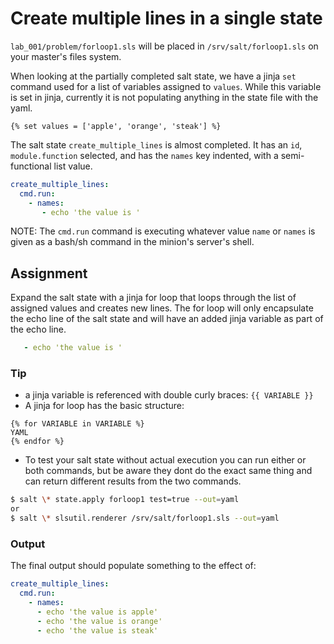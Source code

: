 # Create multiple lines in a single state
`lab_001/problem/forloop1.sls` will be placed in `/srv/salt/forloop1.sls` on your master's files system.

When looking at the partially completed salt state, we have a jinja `set` command used for a list of variables assigned to `values`. While this variable is set in jinja, currently it is not populating anything in the state file with the yaml.
```JINJA
{% set values = ['apple', 'orange', 'steak'] %}
```

The salt state `create_multiple_lines` is almost completed. It has an `id`, `module.function` selected, and has the `names` key indented, with a semi-functional list value.
```YAML
create_multiple_lines:
  cmd.run:
    - names:
       - echo 'the value is '
```

NOTE: The `cmd.run` command is executing whatever value `name` or `names` is given as a bash/sh command in the minion's server's shell.


## Assignment
Expand the salt state with a jinja for loop that loops through the list of assigned values and creates new lines. The for loop will only encapsulate the echo line of the salt state and will have an added jinja variable as part of the echo line.
```YAML
   - echo 'the value is '
```

### Tip
- a jinja variable is referenced with double curly braces: `{{ VARIABLE }}`
- A jinja for loop has the basic structure:
```JINJA
{% for VARIABLE in VARIABLE %}
YAML
{% endfor %}
```
- To test your salt state without actual execution you can run either or both commands, but be aware they dont do the exact same thing and can return different results from the two commands.
```BASH
$ salt \* state.apply forloop1 test=true --out=yaml
or
$ salt \* slsutil.renderer /srv/salt/forloop1.sls --out=yaml
```

### Output
The final output should populate something to the effect of:
```YAML
create_multiple_lines:
  cmd.run:
    - names:
      - echo 'the value is apple'
      - echo 'the value is orange'
      - echo 'the value is steak'
```
